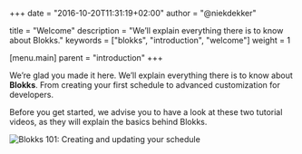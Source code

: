 +++
date            = "2016-10-20T11:31:19+02:00"
author          = "@niekdekker"

title           = "Welcome"
description     = "We’ll explain everything there is to know about Blokks."
keywords        = ["blokks", "introduction", "welcome"]
weight          = 1

[menu.main]
parent          = "introduction"
+++

We’re glad you made it here. We’ll explain everything there is to know about **Blokks**. From creating your first schedule to advanced customization for developers.

Before you get started, we advise you to have a look at these two tutorial videos, as they will explain the basics behind Blokks.

![Blokks 101: Creating and updating your schedule](video)